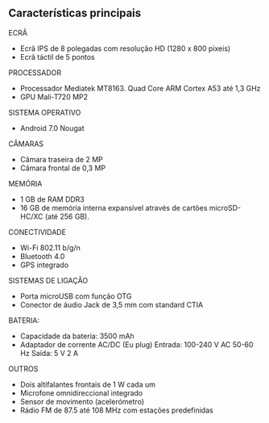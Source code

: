## Características principais

ECRÃ
* Ecrã IPS de 8 polegadas com resolução HD (1280 x 800 píxeis)
* Ecrã táctil de 5 pontos

PROCESSADOR
* Processador Mediatek MT8163. Quad Core ARM Cortex A53 até 1,3 GHz 
* GPU Mali-T720 MP2

SISTEMA OPERATIVO
* Android 7.0 Nougat

CÂMARAS
* Câmara traseira de 2 MP
* Câmara frontal de 0,3 MP

MEMÓRIA
* 1 GB de RAM DDR3
* 16 GB de memória interna expansível através de cartões microSD-HC/XC (até 256 GB).

CONECTIVIDADE
* Wi-Fi 802.11 b/g/n
* Bluetooth 4.0
* GPS integrado

SISTEMAS DE LIGAÇÃO
* Porta microUSB com função OTG
* Conector de áudio Jack de 3,5 mm com standard CTIA

BATERIA:
* Capacidade da bateria: 3500 mAh
* Adaptador de corrente AC/DC (Eu plug) Entrada: 100-240 V AC 50-60 Hz Saída: 5 V 2 A

OUTROS
* Dois altifalantes frontais de 1 W cada um
* Microfone omnidireccional integrado
* Sensor de movimento (acelerómetro)
* Rádio FM de 87.5 até 108 MHz com estações predefinidas

